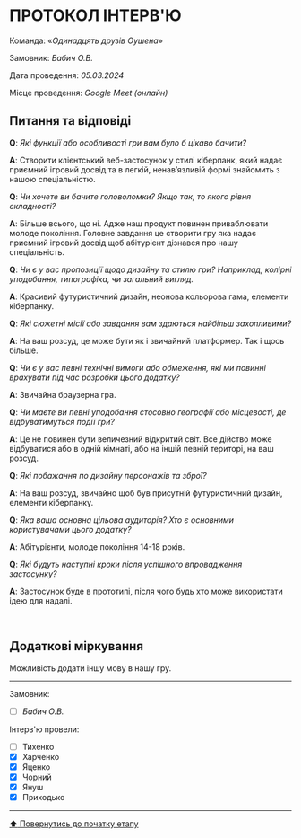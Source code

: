 # ПРОТОКОЛ ІНТЕРВ'Ю

Команда: «*Одинадцять друзів Оушена*»

Замовник:  *Бабич О.В.*

Дата проведення: *05.03.2024*

Місце проведення: *Google Meet (онлайн)*

## Питання та відповіді

**Q**: *Які функції або особливості гри вам було б цікаво бачити?*

**A**: Створити клієнтський веб-застосунок у стилі кіберпанк, який надає приємний ігровий досвід та в легкій, ненав’язливій формі знайомить з нашою спеціальністю. 

**Q**: *Чи хочете ви бачите головоломки? Якщо так, то якого рівня складності?*

**A**: Більше всього, що ні. Адже наш продукт повинен приваблювати молоде покоління. Головне завдання це створити гру яка надає приємний ігровий досвід щоб абітурієнт дізнався про нашу спеціальність.

**Q**: *Чи є у вас пропозиції щодо дизайну та стилю гри? Наприклад, колірні уподобання, типографіка, чи загальний вигляд.*

**A**: Красивий футуристичний дизайн, неонова кольорова гама, елементи кіберпанку.

**Q**: *Які сюжетні місії або завдання вам здаються найбільш захопливими?*

**A**: На ваш розсуд, це може бути як і звичайний платформер. Так і щось більше.

**Q**: *Чи є у вас певні технічні вимоги або обмеження, які ми повинні врахувати під час розробки цього додатку?*

**A**: Звичайна браузерна гра.

**Q**: *Чи маєте ви певні уподобання стосовно географії або місцевості, де відбуватимуться події гри?*

**A**: Це не повинен бути величезний відкритий світ. Все дійство може відбуватися або в одній кімнаті, або на іншій певній територі, на ваш розсуд.

**Q**: *Які побажання по дизайну персонажів та зброї?*

**A**: На ваш розсуд, звичайно щоб був присутній футуристичний дизайн, елементи кіберпанку.

**Q**: *Яка ваша основна цільова аудиторія? Хто є основними користувачами цього додатку?*

**A**: Абітурієнти, молоде покоління 14-18 років.

**Q**: *Які будуть наступні кроки після успішного впровадження застосунку?*

**A**: Застосунок буде в прототипі, після чого будь хто може використати ідею для надалі.

<br>

## Додаткові міркування
Можливість додати іншу мову в нашу гру.

---
Замовник: 		
- [ ] *Бабич О.В.*

Інтерв'ю провели:			

- [ ] Тихенко
- [x] Харченко
- [x] Яценко
- [x] Чорний
- [x] Януш
- [x] Приходько

---
[:arrow_up: Повернутись до початку етапу](/docs/1.Envisioning/README.md)
